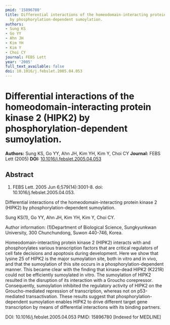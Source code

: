 ```yaml
---
pmid: '15896780'
title: Differential interactions of the homeodomain-interacting protein kinase 2 (HIPK2)
  by phosphorylation-dependent sumoylation.
authors:
- Sung KS
- Go YY
- Ahn JH
- Kim YH
- Kim Y
- Choi CY
journal: FEBS Lett
year: '2005'
full_text_available: false
doi: 10.1016/j.febslet.2005.04.053
---
```


# Differential interactions of the homeodomain-interacting protein kinase 2 (HIPK2) by phosphorylation-dependent sumoylation.
**Authors:** Sung KS, Go YY, Ahn JH, Kim YH, Kim Y, Choi CY
**Journal:** FEBS Lett (2005)
**DOI:** [10.1016/j.febslet.2005.04.053](https://doi.org/10.1016/j.febslet.2005.04.053)

## Abstract

1. FEBS Lett. 2005 Jun 6;579(14):3001-8. doi: 10.1016/j.febslet.2005.04.053.

Differential interactions of the homeodomain-interacting protein kinase 2
(HIPK2) by phosphorylation-dependent sumoylation.

Sung KS(1), Go YY, Ahn JH, Kim YH, Kim Y, Choi CY.

Author information:
(1)Department of Biological Science, Sungkyunkwan University, 300 Chunchundong,
Suwon 440-746, Korea.

Homeodomain-interacting protein kinase 2 (HIPK2) interacts with and
phosphorylates various transcription factors that are critical regulators of
cell fate decisions and apoptosis during development. Here we show that lysine
25 of HIPK2 is the major sumoylation site, both in vitro and in vivo, and that
the sumoylation of this site occurs in a phosphorylation-dependent manner. This
became clear with the finding that kinase-dead HIPK2 (K221R) could not be
efficiently sumoylated in vitro. The sumoylation of HIPK2 resulted in the
disruption of its interaction with a Groucho corepressor. Consequently,
sumoylation inhibited the regulatory activity of HIPK2 on the Groucho-mediated
repression of transcription, whereas not on p53-mediated transactivation. These
results suggest that phosphorylation-dependent sumoylation enables HIPK2 to
drive different target gene transcription by means of differential interactions
with its binding partners.

DOI: 10.1016/j.febslet.2005.04.053
PMID: 15896780 [Indexed for MEDLINE]
